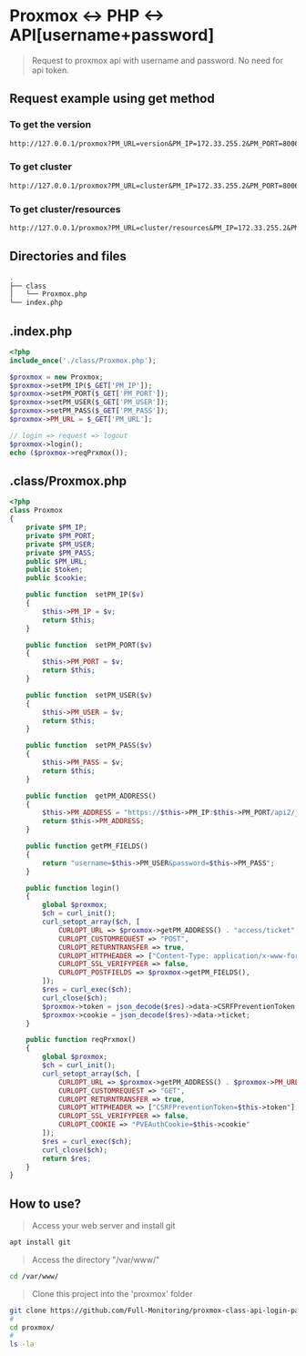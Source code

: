 # Proxmox <-> PHP <-> API[username+password]

> Request to proxmox api with username and password. No need for api token.

## Request example using get method

### To get the version

```md
http://127.0.0.1/proxmox?PM_URL=version&PM_IP=172.33.255.2&PM_PORT=8006&PM_USER=roo@pam&PM_PASS=12345678

```

### To get cluster

``` txt
http://127.0.0.1/proxmox?PM_URL=cluster&PM_IP=172.33.255.2&PM_PORT=8006&PM_USER=roo@pam&PM_PASS=12345678
```

### To get cluster/resources

``` txt
http://127.0.0.1/proxmox?PM_URL=cluster/resources&PM_IP=172.33.255.2&PM_PORT=8006&PM_USER=roo@pam&PM_PASS=12345678
```

## Directories and files

```sh
.
├── class
│   └── Proxmox.php
└── index.php
```

## .index.php

```php
<?php
include_once('./class/Proxmox.php');

$proxmox = new Proxmox;
$proxmox->setPM_IP($_GET['PM_IP']);
$proxmox->setPM_PORT($_GET['PM_PORT']);
$proxmox->setPM_USER($_GET['PM_USER']);
$proxmox->setPM_PASS($_GET['PM_PASS']);
$proxmox->PM_URL = $_GET['PM_URL'];

// login => request => logout
$proxmox->login();
echo ($proxmox->reqPrxmox());
```

## .class/Proxmox.php

```php
<?php
class Proxmox
{
    private $PM_IP;
    private $PM_PORT;
    private $PM_USER;
    private $PM_PASS;
    public $PM_URL;
    public $token;
    public $cookie;

    public function  setPM_IP($v)
    {
        $this->PM_IP = $v;
        return $this;
    }

    public function  setPM_PORT($v)
    {
        $this->PM_PORT = $v;
        return $this;
    }

    public function  setPM_USER($v)
    {
        $this->PM_USER = $v;
        return $this;
    }

    public function  setPM_PASS($v)
    {
        $this->PM_PASS = $v;
        return $this;
    }

    public function  getPM_ADDRESS()
    {
        $this->PM_ADDRESS = "https://$this->PM_IP:$this->PM_PORT/api2/json/";
        return $this->PM_ADDRESS;
    }

    public function getPM_FIELDS()
    {
        return "username=$this->PM_USER&password=$this->PM_PASS";
    }

    public function login()
    {
        global $proxmox;
        $ch = curl_init();
        curl_setopt_array($ch, [
            CURLOPT_URL => $proxmox->getPM_ADDRESS() . "access/ticket",
            CURLOPT_CUSTOMREQUEST => "POST",
            CURLOPT_RETURNTRANSFER => true,
            CURLOPT_HTTPHEADER => ["Content-Type: application/x-www-form-urlencoded"],
            CURLOPT_SSL_VERIFYPEER => false,
            CURLOPT_POSTFIELDS => $proxmox->getPM_FIELDS(),
        ]);
        $res = curl_exec($ch);
        curl_close($ch);
        $proxmox->token = json_decode($res)->data->CSRFPreventionToken;
        $proxmox->cookie = json_decode($res)->data->ticket;
    }

    public function reqPrxmox()
    {
        global $proxmox;
        $ch = curl_init();
        curl_setopt_array($ch, [
            CURLOPT_URL => $proxmox->getPM_ADDRESS() . $proxmox->PM_URL,
            CURLOPT_CUSTOMREQUEST => "GET",
            CURLOPT_RETURNTRANSFER => true,
            CURLOPT_HTTPHEADER => ["CSRFPreventionToken=$this->token"],
            CURLOPT_SSL_VERIFYPEER => false,
            CURLOPT_COOKIE => "PVEAuthCookie=$this->cookie"
        ]);
        $res = curl_exec($ch);
        curl_close($ch);
        return $res;
    }
}
```

## How to use?

> Access your web server and install git

```sh
apt install git
```

> Access the directory "/var/www/"

```sh
cd /var/www/
```

> Clone this project into the 'proxmox' folder

```sh
git clone https://github.com/Full-Monitoring/proxmox-class-api-login-pass.git proxmox
#
cd proxmox/
#
ls -la
```
